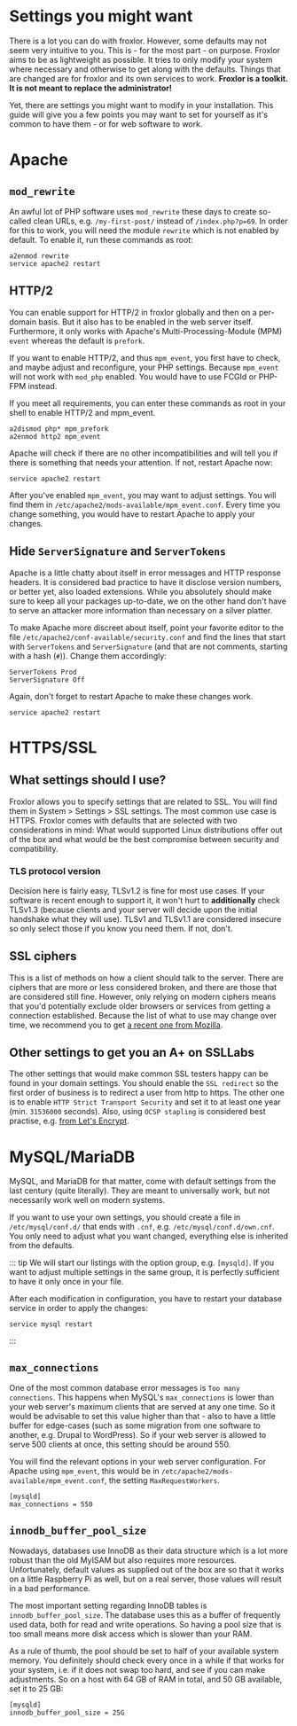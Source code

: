 # Settings you might want

There is a lot you can do with froxlor. However, some defaults may not seem very intuitive to you. This is - for the most part - on purpose. Froxlor aims to be as lightweight as possible. It tries to only modify your system where necessary and otherwise to get along with the defaults. Things that are changed are for froxlor and its own services to work. **Froxlor is a toolkit. It is not meant to replace the administrator!**

Yet, there are settings you might want to modify in your installation. This guide will give you a few points you may want to set for yourself as it's common to have them - or for web software to work.

# Apache

## `mod_rewrite`
An awful lot of PHP software uses `mod_rewrite` these days to create so-called clean URLs, e.g. `/my-first-post/` instead of `/index.php?p=69`. In order for this to work, you will need the module `rewrite` which is not enabled by default. To enable it, run these commands as root:
```shell
a2enmod rewrite
service apache2 restart
```

## HTTP/2
You can enable support for HTTP/2 in froxlor globally and then on a per-domain basis. But it also has to be enabled in the web server itself. Furthermore, it only works with Apache's Multi-Processing-Module (MPM) `event` whereas the default is `prefork`.

If you want to enable HTTP/2, and thus `mpm_event`, you first have to check, and maybe adjust and reconfigure, your PHP settings. Because `mpm_event` will not work with `mod_php` enabled. You would have to use FCGId or PHP-FPM instead.

If you meet all requirements, you can enter these commands as root in your shell to enable HTTP/2 and mpm_event.
```shell
a2dismod php* mpm_prefork
a2enmod http2 mpm_event
```

Apache will check if there are no other incompatibilities and will tell you if there is something that needs your attention. If not, restart Apache now:
```shell
service apache2 restart
```

After you've enabled `mpm_event`, you may want to adjust settings. You will find them in `/etc/apache2/mods-available/mpm_event.conf`. Every time you change something, you would have to restart Apache to apply your changes.

## Hide `ServerSignature` and `ServerTokens`
Apache is a little chatty about itself in error messages and HTTP response headers. It is considered bad practice to have it disclose version numbers, or better yet, also loaded extensions. While you absolutely should make sure to keep all your packages up-to-date, we on the other hand don't have to serve an attacker more information than necessary on a silver platter.

To make Apache more discreet about itself, point your favorite editor to the file `/etc/apache2/conf-available/security.conf` and find the lines that start with `ServerTokens` and `ServerSignature` (and that are not comments, starting with a hash (`#`)). Change them accordingly:
```
ServerTokens Prod
ServerSignature Off
```

Again, don't forget to restart Apache to make these changes work.
```shell
service apache2 restart
```

# HTTPS/SSL

## What settings should I use?
Froxlor allows you to specify settings that are related to SSL. You will find them in System > Settings > SSL settings. The most common use case is HTTPS. Froxlor comes with defaults that are selected with two considerations in mind: What would supported Linux distributions offer out of the box and what would be the best compromise between security and compatibility.

### TLS protocol version
Decision here is fairly easy, TLSv1.2 is fine for most use cases. If your software is recent enough to support it, it won't hurt to **additionally** check TLSv1.3 (because clients and your server will decide upon the initial handshake what they will use). TLSv1 and TLSv1.1 are considered insecure so only select those if you know you need them. If not, don't.

## SSL ciphers
This is a list of methods on how a client should talk to the server. There are ciphers that are more or less considered broken, and there are those that are considered still fine. However, only relying on modern ciphers means that you'd potentially exclude older browsers or services from getting a connection established. Because the list of what to use may change over time, we recommend you to get [a recent one from Mozilla](https://ssl-config.mozilla.org/).

## Other settings to get you an A+ on SSLLabs
The other settings that would make common SSL testers happy can be found in your domain settings. You should enable the `SSL redirect` so the first order of business is to redirect a user from http to https. The other one is to enable `HTTP Strict Transport Security` and set it to at least one year (min. `31536000` seconds). Also, using `OCSP stapling` is considered best practise, e.g. [from Let's Encrypt](https://letsencrypt.org/docs/integration-guide/#implement-ocsp-stapling).

# MySQL/MariaDB
MySQL, and MariaDB for that matter, come with default settings from the last century (quite literally). They are meant to universally work, but not necessarily work well on modern systems.

If you want to use your own settings, you should create a file in `/etc/mysql/conf.d/` that ends with `.cnf`, e.g. `/etc/mysql/conf.d/own.cnf`. You only need to adjust what you want changed, everything else is inherited from the defaults.

::: tip
We will start our listings with the option group, e.g. `[mysqld]`. If you want to adjust multiple settings in the same group, it is perfectly sufficient to have it only once in your file.

After each modification in configuration, you have to restart your database service in order to apply the changes:
```shell
service mysql restart
```
:::

## `max_connections`
One of the most common database error messages is `Too many connections`. This happens when MySQL's `max_connections` is lower than your web server's maximum clients that are served at any one time. So it would be advisable to set this value higher than that - also to have a little buffer for edge-cases (such as some migration from one software to another, e.g. Drupal to WordPress). So if your web server is allowed to serve 500 clients at once, this setting should be around 550.

You will find the relevant options in your web server configuration. For Apache using `mpm_event`, this would be in `/etc/apache2/mods-available/mpm_event.conf`, the setting `MaxRequestWorkers`.
```
[mysqld]
max_connections = 550
```

## `innodb_buffer_pool_size`
Nowadays, databases use InnoDB as their data structure which is a lot more robust than the old MyISAM but also requires more resources. Unfortunately, default values as supplied out of the box are so that it works on a little Raspberry Pi as well, but on a real server, those values will result in a bad performance.

The most important setting regarding InnoDB tables is `innodb_buffer_pool_size`. The database uses this as a buffer of frequently used data, both for read and write operations. So having a pool size that is too small means more disk access which is slower than your RAM.

As a rule of thumb, the pool should be set to half of your available system memory. You definitely should check every once in a while if that works for your system, i.e. if it does not swap too hard, and see if you can make adjustments. So on a host with 64 GB of RAM in total, and 50 GB available, set it to 25 GB:
```
[mysqld]
innodb_buffer_pool_size = 25G
```
